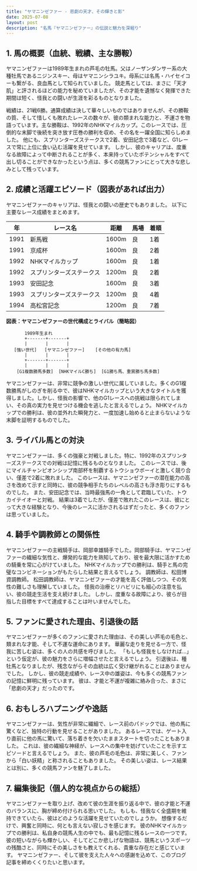 ```yaml
---
title: "ヤマニンゼファー - 悲劇の天才、その輝きと影"
date: 2025-07-08
layout: post
description: "名馬『ヤマニンゼファー』の伝説と魅力を深堀り"
---
```


## 1. 馬の概要（血統、戦績、主な勝鞍）

ヤマニンゼファーは1989年生まれの芦毛の牡馬。父はノーザンダンサー系の大種牡馬であるニジンスキー、母はヤマニンシラユキ。母系には名馬・ハイセイコーも繋がる、良血馬として知られていました。  競走馬としては、まさに「天才肌」と評されるほどの能力を秘めていましたが、その才能を遺憾なく発揮できた期間は短く、怪我との闘いが生涯を彩るものとなりました。

戦績は、21戦6勝。通算成績は決して華々しいものではありませんが、その勝鞍の質、そして惜しくも敗れたレースの数々が、彼の類まれな能力と、不運さを物語っています。主な勝鞍は、1992年のNHKマイルカップ。このレースでは、圧倒的な末脚で後続を突き放す圧巻の勝利を収め、その名を一躍全国に知らしめました。  他にも、スプリンターズステークスで2着、安田記念で3着など、G1レースで常に上位に食い込む活躍を見せています。  しかし、彼のキャリアは、度重なる故障によって中断されることが多く、本来持っていたポテンシャルをすべて出し切ることができなかったという点は、多くの競馬ファンにとって大きな悲しみとして残っています。


## 2. 成績と活躍エピソード（図表があれば出力）

ヤマニンゼファーのキャリアは、怪我との闘いの歴史でもありました。  以下に主要なレース成績をまとめます。

| 年 | レース名             | 距離 | 馬場 | 着順 |
|---|----------------------|------|------|------|
| 1991 | 新馬戦             | 1600m | 良   | 1着  |
| 1991 | 京成杯             | 1600m | 良   | 2着  |
| 1992 | NHKマイルカップ       | 1600m | 良   | 1着  |
| 1992 | スプリンターズステークス | 1200m | 良   | 2着  |
| 1993 | 安田記念             | 1600m | 良   | 3着  |
| 1993 | スプリンターズステークス | 1200m | 良   | 4着  |
| 1994 | 高松宮記念           | 1200m | 良   | 7着  |


**図表：ヤマニンゼファーの世代構成とライバル（簡略図）**

```
       1989年生まれ
       +-------+-------+
       |       |       |
   [強い世代]   [ヤマニンゼファー]    [その他の有力馬]
       |       |       |
       +-------+-------+
       |       |       |
    [G1複数勝馬多数]  [NHKマイルC勝ち]  [G1勝ち馬、重賞勝ち馬多数]
```

ヤマニンゼファーは、非常に競争の激しい世代に属していました。多くのG1複数勝馬がしのぎを削る中で、彼はNHKマイルカップという大きなタイトルを獲得しました。しかし、怪我の影響で、他のG1レースへの挑戦は限られてしまい、その真の実力を見せつける機会を逃したと言えるでしょう。  NHKマイルカップでの勝利は、彼の並外れた瞬発力と、一度加速し始めると止まらないような末脚を証明するものでした。


## 3. ライバル馬との対決

ヤマニンゼファーは、多くの強豪と対戦しました。特に、1992年のスプリンターズステークスでの対戦は記憶に残るものとなりました。  このレースでは、後にマイルチャンピオンシップ南部杯を制覇するトウショウボーイと激しく競り合い、僅差で2着に敗れました。  このレースは、ヤマニンゼファーの潜在能力の高さを改めて示すと同時に、彼の競争相手たちのレベルの高さも浮き彫りにするものでした。  また、安田記念では、当時最強馬の一角として君臨していた、トウカイテイオーと対戦。  結果は3着でしたが、僅差で敗れたこのレースは、彼にとって大きな経験となり、今後のレースに活かされるはずだったと、多くのファンは思っていました。


## 4. 騎手や調教師との関係性

ヤマニンゼファーの主戦騎手は、岡部幸雄騎手でした。岡部騎手は、ヤマニンゼファーの繊細な気性と、爆発的な能力を熟知しており、彼を最大限に活かすための騎乗を常に心がけていました。  NHKマイルカップでの勝利は、騎手と馬の完璧なコンビネーションがもたらした結果と言えるでしょう。  調教師は、松田博資調教師。  松田調教師は、ヤマニンゼファーの才能を高く評価しつつ、その気性の難しさも理解していました。  怪我の治療とリハビリにも細心の注意を払い、彼の競走生活を支え続けました。  しかし、度重なる故障により、彼らが目指した目標をすべて達成することは叶いませんでした。


## 5. ファンに愛された理由、引退後の話

ヤマニンゼファーが多くのファンに愛された理由は、その美しい芦毛の毛色と、類まれな才能、そして不運な運命にあります。  華麗な走りを見せる一方で、怪我に苦しむ姿は、多くの人の共感を呼びました。  「もしも怪我をしなければ…」という仮定が、彼の魅力をさらに増幅させたと言えるでしょう。  引退後は、種牡馬となりましたが、残念ながらその血統は広く受け継がれることはありませんでした。  しかし、彼の競走成績や、レース中の雄姿は、今も多くの競馬ファンの記憶に鮮明に残っています。  彼は、才能と不運が複雑に絡み合った、まさに「悲劇の天才」だったのです。


## 6. おもしろハプニングや逸話

ヤマニンゼファーは、気性が非常に繊細で、レース前のパドックでは、他の馬に驚くなど、独特の行動を見せることがありました。  あるレースでは、ゲート入り直前に他の馬に驚いて、落ち着きを欠いたままスタートを切ったこともありました。  これは、彼の繊細な神経が、レースへの集中を妨げていたことを示すエピソードと言えるでしょう。  また、彼の芦毛の毛色は、非常に美しく、ファンから「白い妖精」と称されることもありました。  その美しい姿は、レース結果とは別に、多くの競馬ファンを魅了しました。


## 7. 編集後記（個人的な視点からの総括）

ヤマニンゼファーを取り上げ、改めて彼の生涯を振り返る中で、彼の才能と不運のバランスに、胸が締め付けられる思いでした。  もしも、怪我なく全盛期を維持できていたら、彼はどのような活躍を見せていたのでしょうか。  想像するだけで、興奮と同時に、何とも言えない寂しさを感じます。  彼のNHKマイルカップでの勝利は、私自身の競馬人生の中でも、最も記憶に残るレースの一つです。  彼の短いながらも輝かしい、そしてどこか悲しげな物語は、競馬というスポーツの残酷さと、同時にその美しさをも教えてくれる、貴重な存在だと感じています。  ヤマニンゼファー、そして彼を支えた人々への感謝を込めて、このブログ記事を締めくくりたいと思います。
